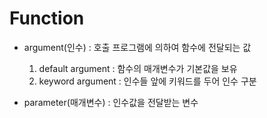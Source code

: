 # Function
- argument(인수) : 호출 프로그램에 의하여 함수에 전달되는 값
    1. default argument : 함수의 매개변수가 기본값을 보유
    2. keyword argument : 인수들 앞에 키워드를 두어 인수 구분
    
- parameter(매개변수) : 인수값을 전달받는 변수

